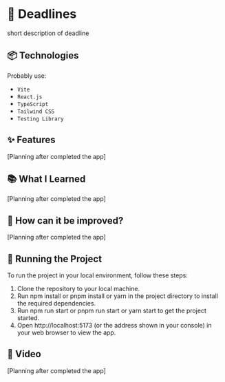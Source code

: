 # 📅 Deadlines

short description of deadline

## 📦 Technologies

Probably use:
-   <code>Vite</code>
-   <code>React.js</code>
-   <code>TypeScript</code>
-   <code>Tailwind CSS</code>
-   <code>Testing Library</code>

## ✨ Features

[Planning after completed the app]


## 📚 What I Learned

[Planning after completed the app]

## 💭 How can it be improved?

[Planning after completed the app]

## 🚦 Running the Project

To run the project in your local environment, follow these steps:
1. Clone the repository to your local machine.
2. Run npm install or pnpm install or yarn in the project directory to install the required dependencies.
3. Run npm run start or pnpm run start or yarn start to get the project started.
4. Open http://localhost:5173 (or the address shown in your console) in your web browser to view the app.

## 🍿 Video

[Planning after completed the app]


